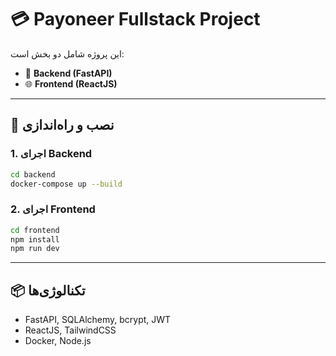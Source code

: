 # 💳 Payoneer Fullstack Project

این پروژه شامل دو بخش است:
- 🔧 **Backend (FastAPI)**
- 🌐 **Frontend (ReactJS)**

---

## 🧰 نصب و راه‌اندازی

### 1. اجرای Backend

```bash
cd backend
docker-compose up --build
```

### 2. اجرای Frontend

```bash
cd frontend
npm install
npm run dev
```

---

## 📦 تکنالوژی‌ها

- FastAPI, SQLAlchemy, bcrypt, JWT
- ReactJS, TailwindCSS
- Docker, Node.js
